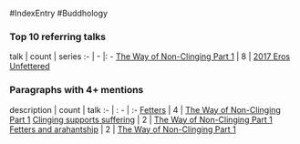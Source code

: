 #IndexEntry #Buddhology

### Top 10 referring talks
talk | count | series
:- | - |: -
<a data-href="The Way of Non-Clinging Part 1" href="The+Way+of+Non-Clinging+Part+1" class="internal-link" target="_blank" rel="noopener">The Way of Non-Clinging Part 1</a> | 8 | <a data-href="2017 Eros Unfettered" href="2017+Eros+Unfettered" class="internal-link" target="_blank" rel="noopener">2017 Eros Unfettered</a>

### Paragraphs with 4+ mentions
description | count | talk
:- | : - | :-
<a aria-label-position="top" aria-label="The Way of Non-Clinging Part 1" data-href="The Way of Non-Clinging Part 1#Fetters\" href="The+Way+of+Non-Clinging+Part+1#Fetters%5C" class="internal-link" target="_blank" rel="noopener">Fetters</a> | 4 | <a data-href="The Way of Non-Clinging Part 1" href="The+Way+of+Non-Clinging+Part+1" class="internal-link" target="_blank" rel="noopener">The Way of Non-Clinging Part 1</a>
<a aria-label-position="top" aria-label="The Way of Non-Clinging Part 1" data-href="The Way of Non-Clinging Part 1#Clinging supports suffering\" href="The+Way+of+Non-Clinging+Part+1#Clinging+supports+suffering%5C" class="internal-link" target="_blank" rel="noopener">Clinging supports suffering</a> | 2 | <a data-href="The Way of Non-Clinging Part 1" href="The+Way+of+Non-Clinging+Part+1" class="internal-link" target="_blank" rel="noopener">The Way of Non-Clinging Part 1</a>
<a aria-label-position="top" aria-label="The Way of Non-Clinging Part 1" data-href="The Way of Non-Clinging Part 1#Fetters and arahantship\" href="The+Way+of+Non-Clinging+Part+1#Fetters+and+arahantship%5C" class="internal-link" target="_blank" rel="noopener">Fetters and arahantship</a> | 2 | <a data-href="The Way of Non-Clinging Part 1" href="The+Way+of+Non-Clinging+Part+1" class="internal-link" target="_blank" rel="noopener">The Way of Non-Clinging Part 1</a>


